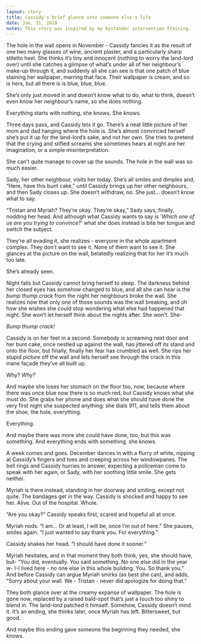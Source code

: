 ```yaml
---
layout: story
title: Cassidy's brief glance into someone else's life
date: Jan. 31, 2018
notes: This story was inspired by my bystander intervention training.
---
```


The hole in the wall opens in November - Cassidy fancies it as the result of one two many glasses of wine, ancient plaster, and a particularly sharp stiletto heel. She thinks it’s tiny and innocent (nothing to worry the land-lord over) until she catches a glimpse of what’s under all of her neighbour’s make-up through it, and suddenly all she can see is that one patch of blue staining her wallpaper, marring that face. Their wallpaper is cream, and so is hers, but all there is is blue, blue, blue.

She’s only just moved in and doesn’t know what to do, what to think, doesn’t even know her neighbour’s name, so she does nothing.

Everything starts with nothing, she knows. She *knows.*

Three days pass, and Cassidy lets it go. There’s a neat little picture of her mom and dad hanging where the hole is. She’s almost convinced herself she’s put it up for the land-lord’s sake, and not her own. She tries to pretend that the crying and stifled screams she sometimes hears at night are her imagination, or a simple misinterpretation. 

She can’t quite manage to cover up the sounds. The hole in the wall was so much easier.

Sady, her other neighbour, visits her today. She’s all smiles and dimples and, “Here, have this bunt cake,” until Cassidy brings up her other neighbours, and then Sady closes up. She doesn’t withdraw, no. She just... doesn’t know what to say.

“Tristan and Myriah? They’re okay. They’re okay,” Sady says, finally, nodding her head. And although what Cassidy wants to say is *'Which one of us are you trying to convince?'* what she does instead is bite her tongue and switch the subject.

They’re all evading it, she realizes - everyone in the whole apartment complex. They don’t want to see it. None of them want to see it. She glances at the picture on the wall, belatedly realizing that for her it’s much too late.

She’s already seen.

Night falls but Cassidy cannot bring herself to sleep. The darkness behind her closed eyes has somehow changed to blue, and all she can hear is the *bump thump crack* from the night her neighbours broke the wall. She realizes now that only one of those sounds was the wall breaking, and oh how she wishes she could stop wondering what else had happened that night.
She won’t let herself think about the nights after. She won’t. She-

*Bump thump crack!*

Cassidy is on her feet in a second. Somebody is screaming next door and her bunt cake, once nestled up against the wall, has jittered off its stand and onto the floor, but finally, finally her fear has crumbled as well. She rips her stupid picture off the wall and lets herself see through the crack in this inane façade they’ve all built up.

Why? *Why?*

And maybe she loses her stomach on the floor too, now, because where there was once blue now there is so much red, but Cassidy knows what she must do. She grabs her phone and does what she should have done the very first night she suspected anything: she dials 911, and tells them about the shoe, the hole, everything.

Everything.

And maybe there was more she could have done, too, but this was something. And everything ends with something, she knows.

<icon name="break"></icon>

A week comes and goes. December dances in with a flurry of white, nipping at Cassidy’s fingers and toes and creeping across her windowpanes. The bell rings and Cassidy hurries to answer, expecting a policeman come to speak with her again, or Sady, with her soothing little smile. She gets neither.

Myriah is there instead, standing in her doorway and smiling, except not quite. The bandages get in the way. Cassidy is shocked and happy to see her. Alive. Out of the hospital. Whole.

“Are you okay?” Cassidy speaks first, scared and hopeful all at once.

Myriah nods. “I am... Or at least, I will be, once I’m out of here.” She pauses, smiles again. “I just wanted to say thank you. For everything.”

Cassidy shakes her head. “I should have done it sooner.”

Myriah hesitates, and in that moment they both think, yes, she should have, but- “You did, eventually. You said something. No one else did in the year w- I-I lived here - no one else in this whole building. You. So thank you.” And before Cassidy can argue Myriah smirks (as best she can), and adds, “Sorry about your wall. We - Tristan - never did apologize for doing that.”

They both glance over at the creamy expanse of wallpaper. The hole is gone now, replaced by a raised bald-spot that’s just a touch too shiny to blend in. The land-lord patched it himself. Somehow, Cassidy doesn’t mind it. It’s an ending, she thinks later, once Myriah has left. Bittersweet, but good.

And maybe this ending gave someone the beginning they needed, she knows.